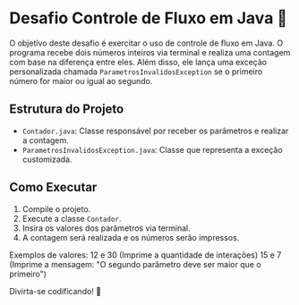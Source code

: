 # Desafio Controle de Fluxo em Java 🚀

O objetivo deste desafio é exercitar o uso de controle de fluxo em Java. O programa recebe dois números inteiros via terminal e realiza uma contagem com base na diferença entre eles. Além disso, ele lança uma exceção personalizada chamada `ParametrosInvalidosException` se o primeiro número for maior ou igual ao segundo.

## Estrutura do Projeto

- `Contador.java`: Classe responsável por receber os parâmetros e realizar a contagem.
- `ParametrosInvalidosException.java`: Classe que representa a exceção customizada.

## Como Executar

1. Compile o projeto.
2. Execute a classe `Contador`.
3. Insira os valores dos parâmetros via terminal.
4. A contagem será realizada e os números serão impressos.

Exemplos de valores: 12 e 30 (Imprime a quantidade de interações)
                     15 e 7 (Imprime a mensagem: "O segundo parâmetro deve ser maior que o primeiro")

Divirta-se codificando! 🚀
